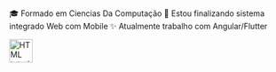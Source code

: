 🎓 Formado em Ciencias Da Computação
🌱 Estou finalizando sistema integrado Web com Mobile
✨ Atualmente trabalho com Angular/Flutter

<a href="default.asp"><img src="smiley.gif" alt="HTML tutorial" style="width:42px;height:42px;"></a>
